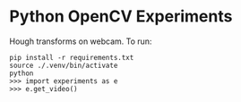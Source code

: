 # Python OpenCV Experiments

Hough transforms on webcam. To run:

```
pip install -r requirements.txt
source ./.venv/bin/activate
python
>>> import experiments as e 
>>> e.get_video()
```